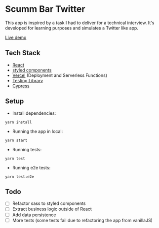 # Scumm Bar Twitter

This app is inspired by a task I had to deliver for a technical interview.
It's developed for learning purposes and simulates a Twitter like app.

[Live demo](https://scumm-bar-twitter.vercel.app)

<h2>Tech Stack</h2>

- [React](https://es.reactjs.org)
- [styled components](https://styled-components.com)
- [Vercel](https://vercel.com) (Deployment and Serverless Functions)
- [Testing Library](https://testing-library.com)
- [Cypress](https://www.cypress.io)

<h2>Setup</h2>

- Install dependencies:

```shell
yarn install
```

- Running the app in local:

```shell
yarn start
```

- Running tests:

```shell
yarn test
```

- Running e2e tests:

```shell
yarn test:e2e
```

<h2>Todo </h2>

- [ ] Refactor sass to styled components
- [ ] Extract business logic outside of React
- [ ] Add data persistence
- [ ] More tests (some tests fail due to refactoring the app from vanillaJS)
